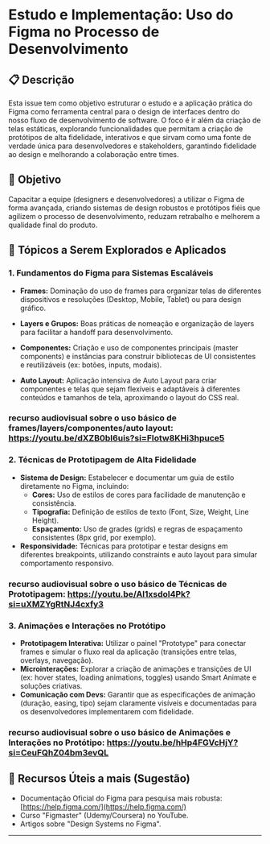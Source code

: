 # Estudo e Implementação: Uso do Figma no Processo de Desenvolvimento

## 📋 Descrição

Esta issue tem como objetivo estruturar o estudo e a aplicação prática do Figma como ferramenta central para o design de interfaces dentro do nosso fluxo de desenvolvimento de software. O foco é ir além da criação de telas estáticas, explorando funcionalidades que permitam a criação de protótipos de alta fidelidade, interativos e que sirvam como uma fonte de verdade única para desenvolvedores e stakeholders, garantindo fidelidade ao design e melhorando a colaboração entre times.

## 🎯 Objetivo

Capacitar a equipe (designers e desenvolvedores) a utilizar o Figma de forma avançada, criando sistemas de design robustos e protótipos fiéis que agilizem o processo de desenvolvimento, reduzam retrabalho e melhorem a qualidade final do produto.

## 📌 Tópicos a Serem Explorados e Aplicados

### 1. Fundamentos do Figma para Sistemas Escaláveis
- **Frames:** Dominação do uso de frames para organizar telas de diferentes dispositivos e resoluções (Desktop, Mobile, Tablet) ou para design gráfico.

- **Layers e Grupos:** Boas práticas de nomeação e organização de layers para facilitar a handoff para desenvolvimento.

- **Componentes:** Criação e uso de componentes principais (master components) e instâncias para construir bibliotecas de UI consistentes e reutilizáveis (ex: botões, inputs, modais).

- **Auto Layout:** Aplicação intensiva de Auto Layout para criar componentes e telas que sejam flexíveis e adaptáveis à diferentes conteúdos e tamanhos de tela, aproximando o layout do CSS real.

### recurso audiovisual sobre o uso básico de frames/layers/componentes/auto layout: https://youtu.be/dXZB0bI6uis?si=FIotw8KHi3hpuce5

### 2. Técnicas de Prototipagem de Alta Fidelidade
- **Sistema de Design:** Estabelecer e documentar um guia de estilo diretamente no Figma, incluindo:
  - **Cores:** Uso de estilos de cores para facilidade de manutenção e consistência.
  - **Tipografia:** Definição de estilos de texto (Font, Size, Weight, Line Height).
  - **Espaçamento:** Uso de grades (grids) e regras de espaçamento consistentes (8px grid, por exemplo).
- **Responsividade:** Técnicas para prototipar e testar designs em diferentes breakpoints, utilizando constraints e auto layout para simular comportamento responsivo.

### recurso audiovisual sobre o uso básico de Técnicas de Prototipagem: https://youtu.be/Al1xsdol4Pk?si=uXMZYgRtNJ4cxfy3

### 3. Animações e Interações no Protótipo
- **Prototipagem Interativa:** Utilizar o painel "Prototype" para conectar frames e simular o fluxo real da aplicação (transições entre telas, overlays, navegação).
- **Microinterações:** Explorar a criação de animações e transições de UI (ex: hover states, loading animations, toggles) usando Smart Animate e soluções criativas.
- **Comunicação com Devs:** Garantir que as especificações de animação (duração, easing, tipo) sejam claramente visíveis e documentadas para os desenvolvedores implementarem com fidelidade.

### recurso audiovisual sobre o uso básico de Animações e Interações no Protótipo: https://youtu.be/hHp4FGVcHjY?si=CeuFQhZ04bm3evQL

## 🔗 Recursos Úteis a mais (Sugestão)

- Documentação Oficial do Figma para pesquisa mais robusta: [https://help.figma.com/](https://help.figma.com/)
- Curso "Figmaster" (Udemy/Coursera) no YouTube.
- Artigos sobre "Design Systems no Figma".

---

